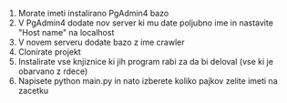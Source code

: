 1. Morate imeti instalirano PgAdmin4 bazo
2. V PgAdmin4 dodate nov server ki mu date poljubno ime in nastavite "Host name" na localhost
3. V novem serveru dodate bazo z ime crawler
4. Clonirate projekt 
5. Instalirate vse knjiznice ki jih program rabi za da bi deloval (vse ki je obarvano z rdece)
6. Napisete python main.py in nato izberete koliko pajkov zelite imeti na zacetku 